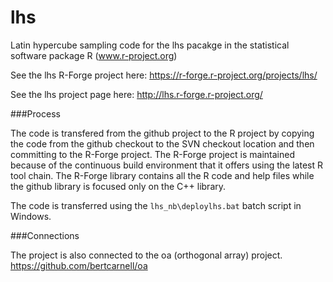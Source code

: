 lhs
===

Latin hypercube sampling code for the lhs pacakge in the statistical software package R (www.r-project.org)

See the lhs R-Forge project here:  https://r-forge.r-project.org/projects/lhs/

See the lhs project page here:  http://lhs.r-forge.r-project.org/

###Process

The code is transfered from the github project to the R project by copying the code from the github checkout to the SVN checkout location and then committing to the R-Forge project.  The R-Forge project is maintained because of the continuous build environment that it offers using the latest R tool chain.  The R-Forge library contains all the R code and help files while the github library is focused only on the C++ library.

The code is transferred using the `lhs_nb\deploylhs.bat` batch script in Windows.

###Connections

The project is also connected to the oa (orthogonal array) project.  https://github.com/bertcarnell/oa
